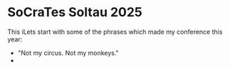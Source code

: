 SoCraTes Soltau 2025
====

This iLets start with some of the phrases which made my conference this year:

- "Not my circus. Not my monkeys."
- 